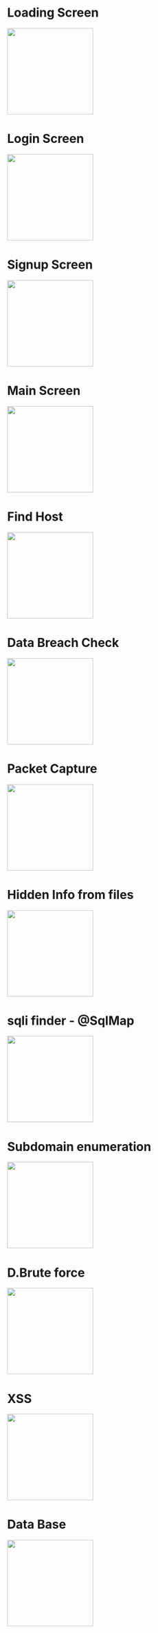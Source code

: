 <h1>Loading Screen</h1>
<img src="https://github.com/RajendraPandit1/BUFFER_RP/assets/75786029/a6b4a5c6-ddaa-4a9b-bce1-c7a75b57b651" height="200">
<h1>Login Screen</h1>
<img src="https://github.com/RajendraPandit1/BUFFER_RP/assets/75786029/329eb160-c93a-49aa-a821-3df9c60b6450" height="200">
<h1>Signup Screen</h1>
<img src="https://github.com/RajendraPandit1/BUFFER_RP/assets/75786029/aedfb648-1529-4e48-9e6d-d7badd2cceaa"  height="200">
<h1>Main Screen</h1> 
<img src="https://github.com/RajendraPandit1/BUFFER_RP/assets/75786029/0086feea-c73f-4c1d-9bec-05b6b3f5463a"  height="200">
<h1>Find Host</h1>
<img src="https://github.com/RajendraPandit1/BUFFER_RP/assets/75786029/3e731804-3773-41f2-bda0-9a6488e261df" height="200">
<h1>Data Breach Check</h1>
<img src="https://github.com/RajendraPandit1/BUFFER_RP/assets/75786029/def8aeec-bc91-4113-89de-42dd6d7719aa"  height="200">
<h1>Packet Capture</h1>
<img src="https://github.com/RajendraPandit1/BUFFER_RP/assets/75786029/3a8dd64c-2d7b-43ab-840e-23f0e6eaa8e7" height="200">
<h1>Hidden Info from files</h1>
<img src="https://github.com/RajendraPandit1/BUFFER_RP/assets/75786029/39a74e91-be46-42ce-8d33-92ad57d4b972" height="200">
<h1>sqli finder - @SqlMap </h1>
<img src="https://github.com/RajendraPandit1/BUFFER_RP/assets/75786029/9d607e0a-3c0a-4c9f-a1df-12a31c033d62" height="200">
<h1>Subdomain enumeration</h1>
<img src="https://github.com/RajendraPandit1/BUFFER_RP/assets/75786029/c20cc860-6a76-40eb-9f81-38db596a48ec" height="200">
<h1>D.Brute force</h1>
<img src="https://github.com/RajendraPandit1/BUFFER_RP/assets/75786029/932dbb90-5649-4b0b-b60a-9926bfe2026c" height="200">
<h1>XSS</h1>
<img src="https://github.com/RajendraPandit1/BUFFER_RP/assets/75786029/bf4e9565-7c6a-4ddb-9413-c750481666ca" height="200">
<h1>Data Base</h1>
<img src="https://github.com/RajendraPandit1/BUFFER_RP/assets/75786029/195e42c9-217d-4636-8bd1-09edee107959" height="200">












